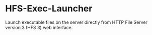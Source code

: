 # HFS-Exec-Launcher
Launch executable files on the server directly from HTTP File Server version 3 (HFS 3) web interface.
